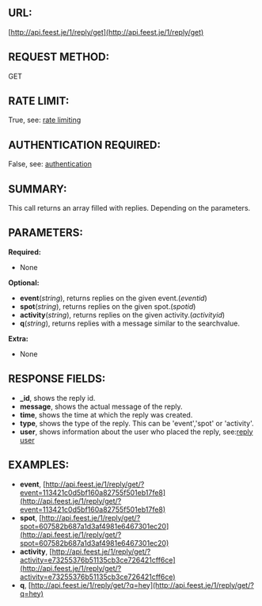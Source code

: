 URL:
----
[http://api.feest.je/1/reply/get](http://api.feest.je/1/reply/get)

REQUEST METHOD:
---------------
GET

RATE LIMIT:
-----------
True, see: [rate limiting](parts/rate-limiting.md)

AUTHENTICATION REQUIRED:
------------------------
False, see: [authentication](<link naar authenticationpagina>)

SUMMARY:
--------
This call returns an array filled with replies. Depending on the parameters.

PARAMETERS:
-----------

**Required:**

 - None

**Optional:**

 - **event**(*string*), returns replies on the given event.(*eventid*)
 - **spot**(*string*), returns replies on the given spot.(*spotid*)
 - **activity**(*string*), returns replies on the given activity.(*activityid*)
 - **q**(*string*), returns replies with a message similar to the searchvalue.

**Extra:**

 - None

RESPONSE FIELDS:
----------------

 - **_id**, shows the reply id.
 - **message**, shows the actual message of the reply.
 - **time**, shows the time at which the reply was created.
 - **type**, shows the type of the reply. This can be 'event','spot' or 'activity'.
 - **user**, shows information about the user who placed the reply, see:[reply user](parts/user.md)
 
EXAMPLES:
---------
 - **event**, [http://api.feest.je/1/reply/get/?event=113421c0d5bf160a82755f501eb17fe8](http://api.feest.je/1/reply/get/?event=113421c0d5bf160a82755f501eb17fe8)
 - **spot**, [http://api.feest.je/1/reply/get/?spot=607582b687a1d3af4981e6467301ec20](http://api.feest.je/1/reply/get/?spot=607582b687a1d3af4981e6467301ec20)
 - **activity**, [http://api.feest.je/1/reply/get/?activity=e73255376b51135cb3ce726421cff6ce](http://api.feest.je/1/reply/get/?activity=e73255376b51135cb3ce726421cff6ce)
 - **q**, [http://api.feest.je/1/reply/get/?q=hey](http://api.feest.je/1/reply/get/?q=hey)